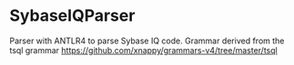 # SybaseIQParser

Parser with ANTLR4 to parse Sybase IQ code.
Grammar derived from the tsql grammar https://github.com/xnappy/grammars-v4/tree/master/tsql
